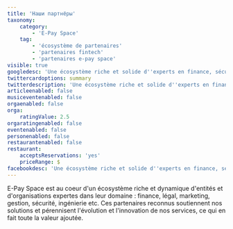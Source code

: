 ```yaml
---
title: 'Наши партнёры'
taxonomy:
    category:
        - 'E-Pay Space'
    tag:
        - 'écosystème de partenaires'
        - 'partenaires fintech'
        - 'partenaires e-pay space'
visible: true
googledesc: 'Une écosystème riche et solide d''experts en finance, sécurité, ingénierie et réseaux bancaires.'
twittercardoptions: summary
twitterdescription: 'Une écosystème riche et solide d''experts en finance, sécurité, ingénierie et réseaux bancaires.'
articleenabled: false
musiceventenabled: false
orgaenabled: false
orga:
    ratingValue: 2.5
orgaratingenabled: false
eventenabled: false
personenabled: false
restaurantenabled: false
restaurant:
    acceptsReservations: 'yes'
    priceRange: $
facebookdesc: 'Une écosystème riche et solide d''experts en finance, sécurité, ingénierie et réseaux bancaires.'
---
```


E-Pay Space est au coeur d'un écosystème riche et dynamique d'entités et d'organisations expertes dans leur domaine : finance, légal, marketing, gestion, sécurité, ingénierie etc. Ces partenaires reconnus soutiennent nos solutions et pérennisent l'évolution et l'innovation de nos services, ce qui en fait toute la valeur ajoutée.